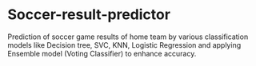 # Soccer-result-predictor
Prediction of soccer game results of home team by various classification models like Decision tree, SVC, KNN, Logistic Regression and applying Ensemble model (Voting Classifier) to enhance accuracy.
